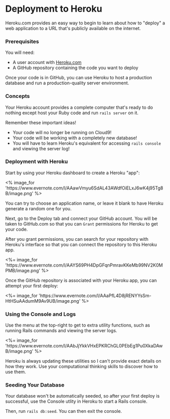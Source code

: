 # Deployment to Heroku

Heroku.com provides an easy way to begin to learn about how to "deploy" a web
application to a URL that's publicly available on the internet.

### Prerequisites

You will need:

* A user account with [Heroku.com](https://www.heroku.com)
* A GitHub repository containing the code you want to deploy

Once your code is in GitHub, you can use Heroku to host a production
database and run a production-quality server environment.

### Concepts

Your Heroku account provides a complete computer that's ready to
do nothing except host your Ruby code and run `rails server` on it.

Remember these important ideas!

* Your code will no longer be running on Cloud9!
* Your code will be working with a completely new database!
* You will have to learn Heroku's equivalent for accessing `rails console`
  and viewing the server log!

### Deployment with Heroku

Start by using your Heroku dashboard to create a Heroku "app":

<p><% image_for 'https://www.evernote.com/l/AAawVmyu6SdAL43AWdfOiELxJ6wK4j95Tg8B/image.png' %></p>

You can try to choose an application name, or leave it blank to have Heroku
generate a random one for you.

Next, go to the Deploy tab and connect your GitHub account.  You will be taken to GitHub.com so that you can `Grant` permissions for Heroku to get your code.

After you grant permissions, you can search for your repository with Heroku's interface
so that you can connect the repository to this Heroku app.

<p><%= image_for 'https://www.evernote.com/l/AAYS69PH4DpGFqnPmravKKeMb99NV2K0MPMB/image.png' %></p>

Once the GitHub repository is associated with your Heroku app, you can
attempt your first deploy:

<p><%= image_for 'https://www.evernote.com/l/AAaPfL4D8jRENYYsSm-HtHSuAAdumM9Av9UB/image.png' %></p>

### Using the Console and Logs

Use the menu at the top-right to get to extra utility functions, such as
running Rails commands and viewing the server logs.

<p><%= image_for 'https://www.evernote.com/l/AAbJjYkkVHxEPKRChGL0PEbEg1Pu0XkaDAwB/image.png' %></p>

Heroku is always updating these utilities so I can't provide exact details on
how they work.  Use your computational thinking skills to discover how to use them.

### Seeding Your Database

Your database won't be automatically seeded, so after your first deploy is
successful, use the Console utlity in Heroku to start a Rails console.

Then, run `rails db:seed`.  You can then exit the console.
